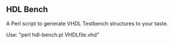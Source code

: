 ## HDL Bench

A Perl script to generate VHDL Testbench structures to your taste.

Use: "perl hdl-bench.pl VHDLfile.vhd"